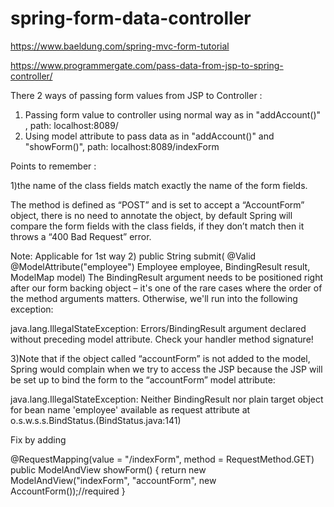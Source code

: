 # spring-form-data-controller

https://www.baeldung.com/spring-mvc-form-tutorial

https://www.programmergate.com/pass-data-from-jsp-to-spring-controller/

There 2 ways of passing form values from JSP to Controller :
1) Passing form value to controller using normal way as in "addAccount()" , path: localhost:8089/
2) Using model attribute to pass data as in "addAccount()" and "showForm()", path: localhost:8089/indexForm


Points to remember :

1)the name of the class fields match exactly the name of the form fields.

The method is defined as “POST” and is set to accept a “AccountForm” object, there is no need to annotate the object, by default Spring will compare the form fields with the class fields, if they don’t match then it throws a “400 Bad Request” error.

Note: Applicable for 1st way
2)
public String submit(
  @Valid @ModelAttribute("employee") Employee employee,
  BindingResult result,
  ModelMap model)
The BindingResult argument needs to be positioned right after our form backing object – it's one of the rare cases where the order of the method arguments matters. Otherwise, we'll run into the following exception:

java.lang.IllegalStateException: 
  Errors/BindingResult argument declared without preceding model attribute. 
    Check your handler method signature!
    
3)Note that if the object called “accountForm” is not added to the model, Spring would complain when we try to access the JSP because the JSP will be set up to bind the form to the “accountForm” model attribute:

java.lang.IllegalStateException: 
  Neither BindingResult nor plain target object 
    for bean name 'employee' available as request attribute
  at o.s.w.s.s.BindStatus.<init>(BindStatus.java:141)
  
  Fix by adding
  
  @RequestMapping(value = "/indexForm", method = RequestMethod.GET)
	public ModelAndView showForm() {
		return new ModelAndView("indexForm", "accountForm", new AccountForm());//required
	}
    
